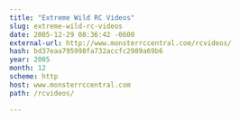 ```yaml
---
title: "Extreme Wild RC Videos"
slug: extreme-wild-rc-videos
date: 2005-12-29 08:36:42 -0600
external-url: http://www.monsterrccentral.com/rcvideos/
hash: bd37eaa795998fa732accfc2989a69b6
year: 2005
month: 12
scheme: http
host: www.monsterrccentral.com
path: /rcvideos/

---
```



